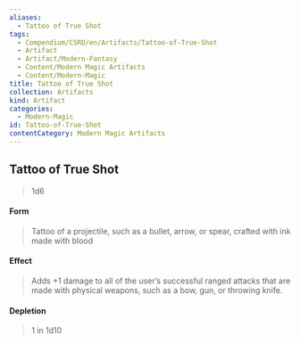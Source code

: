 ```yaml
---
aliases:
  - Tattoo of True Shot
tags:
  - Compendium/CSRD/en/Artifacts/Tattoo-of-True-Shot
  - Artifact
  - Artifact/Modern-Fantasy
  - Content/Modern Magic Artifacts
  - Content/Modern-Magic
title: Tattoo of True Shot
collection: Artifacts
kind: Artifact
categories:
  - Modern-Magic
id: Tattoo-of-True-Shot
contentCategory: Modern Magic Artifacts
---
```

## Tattoo of True Shot  
  
>1d6  
#### Form  
>Tattoo of a projectile, such as a bullet, arrow, or spear, crafted with ink made with blood   
#### Effect  
>Adds +1 damage to all of the user’s successful ranged attacks that are made with physical weapons, such as a bow, gun, or throwing knife.  
  
#### Depletion   
>1 in 1d10  
